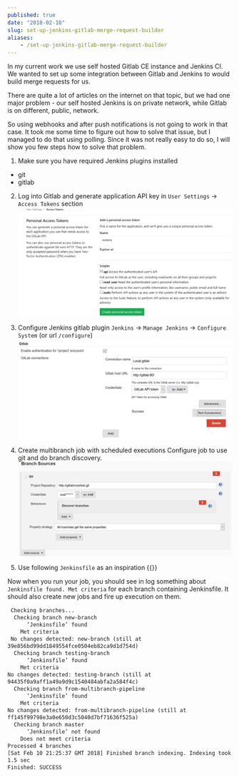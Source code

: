 ```yaml
---
published: true
date: "2018-02-10"
slug: set-up-jenkins-gitlab-merge-request-builder
aliases:
    - /set-up-jenkins-gitlab-merge-request-builder
---
```


In my current work we use self hosted Gitlab CE instance and Jenkins CI. We wanted to set up some integration between Gitlab and Jenkins to would build merge requests for us.

There are quite a lot of articles on the internet on that topic, but we had one major problem - our self hosted Jenkins is on private network, while Gitlab is on different, public, network.

So using webhooks and after push notifications is not going to work in that case. It took me some time to figure out how to solve that issue, but I managed to do that using polling. Since it was not really easy to do so, I will show you few steps how to solve that problem.

1) Make sure you have required Jenkins plugins installed
- git
- gitlab

2) Log into Gitlab and generate application API key in `User Settings` -> `Access Tokens` section
![gitlab create access token](/images/gitlab-jenkins/gitlab-access-token.png)

3) Configure Jenkins gitlab plugin
`Jenkins` -> `Manage Jenkins` -> `Configure System` (or url `/configure`)
![Configure jenkins gitlab](/images/gitlab-jenkins/gitlab-config.png)

4) Create multibranch job with scheduled executions
Configure job to use git and do branch discovery.
![Jenkins git configuration](/images/gitlab-jenkins/jenkins-branch-sources.png)

5) Use following `Jenkinsfile` as an inspiration
{{<gist klinki b73b4e76be460eed381a535f4e03ca14>}}


Now when you run your job, you should see in log something about `Jenkinsfile found. Met criteria` for each branch containing Jenkinsfile. It should also create new jobs and fire up execution on them.

```
 Checking branches...
  Checking branch new-branch
      ‘Jenkinsfile’ found
    Met criteria
 No changes detected: new-branch (still at 39e856bd99dd1849554fce0504eb82ca9d1d754d)
  Checking branch testing-branch
      ‘Jenkinsfile’ found
    Met criteria
No changes detected: testing-branch (still at 94435f0a9aff1a49a9d9c1540484abfa2a584f4c)
  Checking branch from-multibranch-pipeline
      ‘Jenkinsfile’ found
    Met criteria
No changes detected: from-multibranch-pipeline (still at ff145f99798e3a0e650d3c5040d7bf71636f525a)
  Checking branch master
      ‘Jenkinsfile’ not found
    Does not meet criteria
Processed 4 branches
[Sat Feb 10 21:25:37 GMT 2018] Finished branch indexing. Indexing took 1.5 sec
Finished: SUCCESS
```
